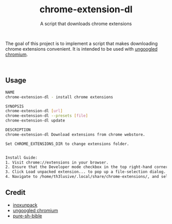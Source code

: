 <h1 align="center">chrome-extension-dl</h1>
<p align="center">A script that downloads chrome extensions</p><br>

The goal of this project is to implement a script
that makes downloading chrome extensions convenient.
It is intended to be used with [ungoogled chromium](https://github.com/Eloston/ungoogled-chromium).

<br>

## Usage


```sh
NAME
chrome-extension-dl - install chrome extensions

SYNOPSIS
chrome-extension-dl [url]
chrome-extension-dl --presets [file]
chrome-extension-dl update

DESCRIPTION
chrome-extension-dl Download extensions from chrome webstore.

Set CHROME_EXTENSIONS_DIR to change extensions folder.


Install Guide:
1. Visit chrome://extensions in your browser.
2. Ensure that the Developer mode checkbox in the top right-hand corner is checked.
3. Click Load unpacked extension... to pop up a file-selection dialog.
4. Navigate to /home/th3lusive/.local/share/chrome-extensions/, and select it.
```

## Credit

- [inoxunpack](https://github.com/gcarq/inoxunpack)
- [ungoogled chromium](https://github.com/Eloston/ungoogled-chromium)
- [pure-sh-bible](https://github.com/dylanaraps/pure-sh-bible)
